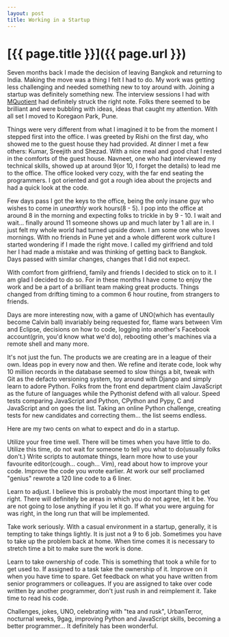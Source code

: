```yaml
---
layout: post
title: Working in a Startup
---
```

# [{{ page.title }}]({{ page.url }})

Seven months back I made the decision of leaving Bangkok and returning to India. Making the move was a thing I felt I had to do. My work was getting less challenging and needed something new to toy around with. Joining a startup was definitely something new. The interview sessions I had with [MQuotient](http://www.mquotient.net) had definitely struck the right note. Folks there seemed to be brilliant and were bubbling with ideas, ideas that caught my attention. With all set I moved to Koregaon Park, Pune.


Things were very different from what I imagined it to be from the moment I stepped first into the office. I was greeted by Rishi on the first day, who showed me to the guest house they had provided. At dinner I met a few others: Kumar, Sreejith and Shezad. With a nice meal and good chat I rested in the comforts of the guest house. Navneet, one who had interviewed my technical skills, showed up at around 9(or 10, I forget the details) to lead me to the office. The office looked very cozy, with the far end seating the programmers. I got oriented and got a rough idea about the projects and had a quick look at the code.

Few days pass I got the keys to the office, being the only insane guy who wishes to come in *unearthly* work hours(8 - 5). I pop into the office at around 8 in the morning and expecting folks to trickle in by 9 - 10. I wait and wait... finally around 11 someone shows up and much later by 1 all are in. I just felt my whole world had turned upside down. I am some one who loves mornings. With no friends in Pune yet and a whole different work culture I started wondering if I made the right move. I called my girlfriend and told her I had made a mistake and was thinking of getting back to Bangkok. Days passed with similar changes, changes that I did not expect.

With comfort from girlfriend, family and friends I decided to stick on to it. I am glad I decided to do so. For in these months I have come to enjoy the work and be a part of a brilliant team making great products. Things changed from drifting timing to a common 6 hour routine, from strangers to friends.

Days are more interesting now, with a game of UNO(which has eventaully become Calvin ball) invariably being requested for, flame wars between Vim and Eclipse, decisions on how to code, logging into another's Facebook account(grin, you'd know what we'd do), rebooting other's machines via a remote shell and many more.

It's not just the fun. The products we are creating are in a league of their own. Ideas pop in every now and then. We refine and iterate code, look why 10 million records in the database seemed to slow things a bit, tweak with Git as the defacto versioning system, toy around with Django and simply learn to adore Python. Folks from the front end department claim JavaScript as the future of languages while the Pythonist defend with all valour. Speed tests comparing JavaScript and Python, CPython and Pypy, C and JavaScript and on goes the list. Taking an online Python challenge, creating tests for new candidates and correcting them... the list seems endless.

Here are my two cents on what to expect and do in a startup.

Utilize your free time well. There will be times when you have little to do. Utilize this time, do not wait for someone to tell you what to do(usually folks don't.) Write scripts to automate things, learn more how to use your favourite editor(cough... cough... Vim), read about how to improve your code. Improve the code you wrote earlier. At work our self procliamed "genius" rewrote a 120 line code to a 6 liner.

Learn to adjust. I believe this is probably the most important thing to get right. There will definitely be areas in which you do not agree, let it be. You are not going to lose anything if you let it go. If what you were arguing for was right, in the long run that will be implemented.

Take work seriously. With a casual environment in a startup, generally, it is tempting to take things lightly. It is just not a 9 to 6 job. Sometimes you have to take up the problem back at home. When time comes it is necessary to stretch time a bit to make sure the work is done.

Learn to take ownership of code. This is something that took a while for to get used to. If assigned to a task take the ownership of it. Improve on it when you have time to spare. Get feedback on what you have written from senior programmers or colleagues. If you are assigned to take over code written by another programmer, don't just rush in and reimplement it. Take time to read his code.

Challenges, jokes, UNO, celebrating with "tea and rusk", UrbanTerror, nocturnal weeks, 9gag, improving Python and JavaScript skills, becoming a better programmer... It definitely has been wonderful.
